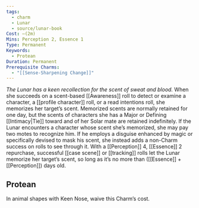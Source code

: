 ```yaml
---
tags:
  - charm
  - Lunar
  - source/lunar-book
Cost: —(2m)
Mins: Perception 2, Essence 1
Type: Permanent
Keywords:
  - Protean
Duration: Permanent
Prerequisite Charms:
  - "[[Sense-Sharpening Change]]"
---
```

*The Lunar has a keen recollection for the scent of sweat and blood.*
When she succeeds on a scent-based [[Awareness]] roll to detect or examine a character, a [[profile character]] roll, or a read intentions roll, she memorizes her target’s scent. Memorized scents are normally retained for one day, but the scents of characters she has a Major or Defining [[Intimacy|Tie]] toward and of her Solar mate are retained indefinitely. If the Lunar encounters a character whose scent she’s memorized, she may pay two motes to recognize him. If he employs a disguise enhanced by magic or specifically devised to mask his scent, she instead adds a non-Charm success on rolls to see through it. With a [[Perception]] 4, [[Essence]] 2 repurchase, successful [[case scene]] or [[tracking]] rolls let the Lunar memorize her target’s scent, so long as it’s no more than ([[Essence]] + [[Perception]]) days old. 
## Protean 

In animal shapes with Keen Nose, waive this Charm’s cost.